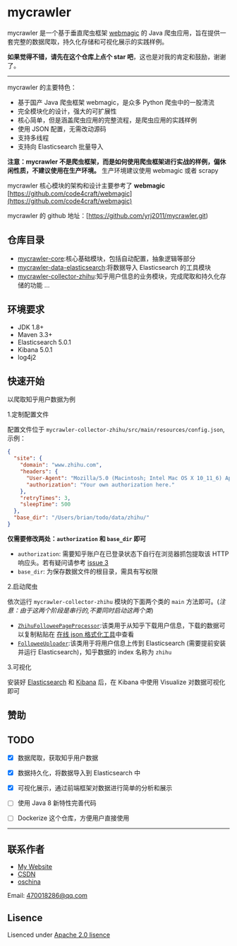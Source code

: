 # mycrawler

mycrawler 是一个基于垂直爬虫框架 [webmagic](http://webmagic.io/) 的 Java 爬虫应用，旨在提供一套完整的数据爬取，持久化存储和可视化展示的实践样例。


**如果觉得不错，请先在这个仓库上点个 star 吧**，这也是对我的肯定和鼓励，谢谢了。


---

mycrawler 的主要特色：

- 基于国产 Java 爬虫框架 webmagic，是众多 Python 爬虫中的一股清流
- 完全模块化的设计，强大的可扩展性
- 核心简单，但是涵盖爬虫应用的完整流程，是爬虫应用的实践样例
- 使用 JSON 配置，无需改动源码
- 支持多线程
- 支持向 Elasticsearch 批量导入

**注意：mycrawler 不是爬虫框架，而是如何使用爬虫框架进行实战的样例，偏休闲性质，不建议使用在生产环境。** 生产环境建议使用 webmagic 或者 scrapy

mycrawler 核心模块的架构和设计主要参考了  **webmagic**
[https://github.com/code4craft/webmagic](https://github.com/code4craft/webmagic)

mycrawler 的 github 地址：[https://github.com/yrj2011/mycrawler.git)


## 仓库目录

- [mycrawler-core](/mycrawler-core):核心基础模块，包括自动配置，抽象逻辑等部分
- [mycrawler-data-elasticsearch](/mycrawler-data-elasticsearch):将数据导入 Elasticsearch 的工具模块
- [mycrawler-collector-zhihu](/mycrawler-collector-zhihu):知乎用户信息的业务模块，完成爬取和持久化存储的功能
...
## 环境要求

- JDK 1.8+
- Maven 3.3+
- Elasticsearch 5.0.1
- Kibana 5.0.1
- log4j2

## 快速开始

以爬取知乎用户数据为例

1.定制配置文件

配置文件位于 `mycrawler-collector-zhihu/src/main/resources/config.json`, 示例：

```json
{
  "site": {
    "domain": "www.zhihu.com",
    "headers": {
      "User-Agent": "Mozilla/5.0 (Macintosh; Intel Mac OS X 10_11_6) AppleWebKit/537.36 (KHTML, like Gecko) Chrome/53.0.2785.143 Safari/537.36",
      "authorization": "Your own authorization here."
    },
    "retryTimes": 3,
    "sleepTime": 500
  },
  "base_dir": "/Users/brian/todo/data/zhihu/"
}
```

**仅需要修改两处：`authorization` 和 `base_dir` 即可**

- `authorization`: 需要知乎账户在已登录状态下自行在浏览器抓包提取该 HTTP 响应头。若有疑问请参考 [issue 3](https://github.com/brianway/mycrawler/issues/3)
- `base_dir`: 为保存数据文件的根目录，需具有写权限


2.启动爬虫

依次运行 `mycrawler-collector-zhihu` 模块的下面两个类的 `main` 方法即可。(*注意：由于这两个阶段是串行的,不要同时启动这两个类*)

- [`ZhihuFolloweePageProcessor`](/mycrawler-collector-zhihu/src/main/java/com/brianway/mycrawler/collector/zhihu/download/ZhihuFolloweePageProcessor.java):该类用于从知乎下载用户信息，下载的数据可以复制粘贴在 [在线 json 格式化工具](http://tool.oschina.net/codeformat/json)中查看
- [`FolloweeUploader`](/mycrawler-collector-zhihu/src/main/java/com/brianway/mycrawler/collector/zhihu/upload/FolloweeUploader.java):该类用于将用户信息上传到 Elasticsearch (需要提前安装并运行 Elasticsearch)，知乎数据的 index 名称为 `zhihu`


3.可视化

安装好 [Elasticsearch](https://www.elastic.co/guide/en/elasticsearch/reference/5.0/index.html) 和 [Kibana](https://www.elastic.co/guide/en/kibana/5.0/index.html) 后，在 Kibana 中使用 Visualize 对数据可视化即可

## 赞助

## TODO

* [x] 数据爬取，获取知乎用户数据
* [x] 数据持久化，将数据导入到 Elasticsearch 中
* [x] 可视化展示，通过前端框架对数据进行简单的分析和展示
* [ ] 使用 Java 8 新特性完善代码
* [ ] Dockerize 这个仓库，方便用户直接使用


-----

## 联系作者

- [My Website]()
- [CSDN]()
- [oschina]()


Email: 470018286@qq.com



## Lisence

Lisenced under [Apache 2.0 lisence](http://opensource.org/licenses/Apache-2.0)
